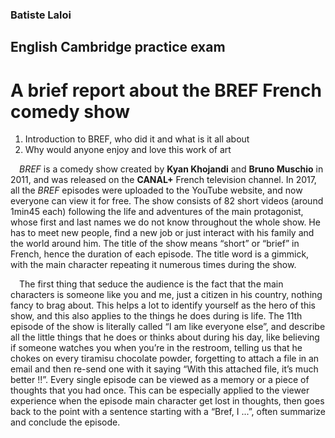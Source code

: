 ### Batiste Laloi
## English Cambridge practice exam
# A brief report about the BREF French comedy show

1. Introduction to BREF, who did it and what is it all about
2. Why would anyone enjoy and love this work of art

&emsp;*BREF* is a comedy show created by **Kyan Khojandi** and **Bruno Muschio** in 2011, and was released on the **CANAL+** French television channel. In 2017, all the *BREF* episodes were uploaded to the YouTube website, and now everyone can view it for free. The show consists of 82 short videos (around 1min45 each) following the life and adventures of the main protagonist, whose first and last names we do not know throughout the whole show. He has to meet new people, find a new job or just interact with his family and the world around him. The title of the show means “short” or “brief” in French, hence the duration of each episode. The title word is a gimmick, with the main character repeating it numerous times during the show.

&emsp;The first thing that seduce the audience is the fact that the main characters is someone like you and me, just a citizen in his country, nothing fancy to brag about. This helps a lot to identify yourself as the hero of this show, and this also applies to the things he does during is life. The 11th episode of the show is literally called “I am like everyone else”, and describe all the little things that he does or thinks about during his day, like believing if someone watches you when you’re in the restroom, telling us that he chokes on every tiramisu chocolate powder, forgetting to attach a file in an email and then re-send one with it saying “With this attached file, it’s much better !!”. Every single episode can be viewed as a memory or a piece of thoughts that you had once. This can be especially applied to the viewer experience when the episode main character get lost in thoughts, then goes back to the point with a sentence starting with a “Bref, I ...”, often summarize and conclude the episode.
